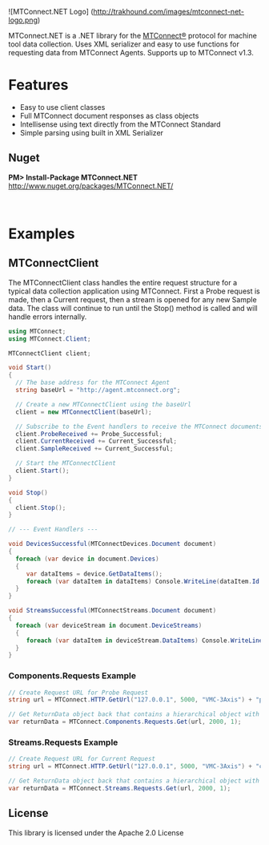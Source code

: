 ![MTConnect.NET Logo] (http://trakhound.com/images/mtconnect-net-logo.png)

MTConnect.NET is a .NET library for the [MTConnect®]("http://www.mtconnect.org") protocol for machine tool data collection. Uses XML serializer and easy to use functions for requesting data from MTConnect Agents. Supports up to MTConnect v1.3.

# Features
- Easy to use client classes
- Full MTConnect document responses as class objects
- Intellisense using text directly from the MTConnect Standard
- Simple parsing using built in XML Serializer

## Nuget
**PM> Install-Package MTConnect.NET**
<br>
http://www.nuget.org/packages/MTConnect.NET/

<br>

# Examples

## MTConnectClient
The MTConnectClient class handles the entire request structure for a typical data collection application using MTConnect. First a Probe request is made, then a Current request, then a stream is opened for any new Sample data. The class will continue to run until the Stop() method is called and will handle errors internally.

```c#
using MTConnect;
using MTConnect.Client;

MTConnectClient client;

void Start()
{
  // The base address for the MTConnect Agent
  string baseUrl = "http://agent.mtconnect.org";

  // Create a new MTConnectClient using the baseUrl
  client = new MTConnectClient(baseUrl);

  // Subscribe to the Event handlers to receive the MTConnect documents
  client.ProbeReceived += Probe_Successful;
  client.CurrentReceived += Current_Successful;
  client.SampleReceived += Current_Successful;

  // Start the MTConnectClient
  client.Start();
}

void Stop()
{
  client.Stop();
}

// --- Event Handlers ---

void DevicesSuccessful(MTConnectDevices.Document document)
{
  foreach (var device in document.Devices)
  {
     var dataItems = device.GetDataItems();
     foreach (var dataItem in dataItems) Console.WriteLine(dataItem.Id + " : " + dataItem.Name);
  }
}

void StreamsSuccessful(MTConnectStreams.Document document)
{
  foreach (var deviceStream in document.DeviceStreams)
  {
     foreach (var dataItem in deviceStream.DataItems) Console.WriteLine(dataItem.DataItemId + " = " + dataItem.CDATA);
  }
}

```

### Components.Requests Example

```c#
// Create Request URL for Probe Request
string url = MTConnect.HTTP.GetUrl("127.0.0.1", 5000, "VMC-3Axis") + "probe";

// Get ReturnData object back that contains a hierarchical object with the retrieved Current data 
var returnData = MTConnect.Components.Requests.Get(url, 2000, 1);
```

### Streams.Requests Example

```c#
// Create Request URL for Current Request
string url = MTConnect.HTTP.GetUrl("127.0.0.1", 5000, "VMC-3Axis") + "current";

// Get ReturnData object back that contains a hierarchical object with the retrieved Probe data 
var returnData = MTConnect.Streams.Requests.Get(url, 2000, 1);
```

## License
This library is licensed under the Apache 2.0 License
